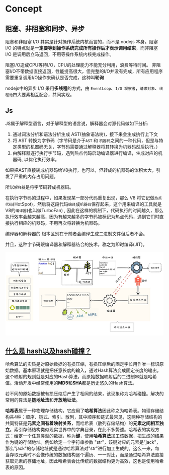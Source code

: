 # Concept

## 阻塞、非阻塞和同步、异步


阻塞和非阻塞 I/O 其实是针对操作系统内核而言的，而不是 nodejs 本身。阻塞 I/O 的特点就是**一定要等到操作系统完成所有操作后才表示调用结束**，而非阻塞 I/O 是调用后立马返回，不用等操作系统内核完成操作。

阻塞I/O造成CPU等待I/O，CPU的处理能力不能充分利用，浪费等待时间。
非阻塞I/O不带数据直接返回，性能提高很大，但完整的I/O并没有完成，所有应用程序需要重复调用I/O操作来确认是否完成，这种叫**轮询**

nodejs中的异步 I/O 采用**多线程**的方式，由 `EventLoop`、`I/O 观察者`，`请求对象`、`线程池`四大要素相互配合，共同实现。


## Js

JS属于解释型语言，对于解释型的语言说，解释器会对源代码做如下分析:

1. 通过词法分析和语法分析生成 AST(抽象语法树)，接下来会生成执行上下文
2. 将 AST 转换为字节码（字节码是介于`AST` 和 `机器码`之间的一种代码，但是与特定类型的机器码无关，字节码需要通过解释器将其转换为机器码然后执行。）
3. 由解释器逐行执行字节码，遇到热点代码启动编译器进行编译，生成对应的机器码, 以优化执行效率。

如果把AST直接转成机器码给V8执行，也可以，但转成的机器码的体积太大，引发了严重的内存占用问题。

所以`解释器`是将字节码转成机器码。

在执行字节码的过程中，如果发现某一部分代码重复出现，那么 V8 将它记做`热点代码`(HotSpot)，然后将这段代码`编译`成`机器码`保存起来，这个用来编译的工具就是V8的`编译器`(也叫做TurboFan) , 因此在这样的机制下，代码执行的时间越久，那么执行效率会越来越高，因为有越来越多的字节码被标记为热点代码，遇到它们时直接执行相应的机器码，不用再次将转换为机器码。

编译器和解释器的 根本区别在于前者会编译生成二进制文件但后者不会。

并且，这种字节码跟编译器和解释器结合的技术，称之为即时编译(JIT)。

![](../image/howJSRun.png)

## [什么是 hash以及hash碰撞？](https://www.zhihu.com/question/26762707/answer/890181997)

哈希算法的实质是对原始数据的有损压缩，有损压缩后的固定字长用作唯一标识原始数据。基本原理就是把任意长度的输入，通过Hash算法变成固定长度的输出。这个映射的规则就是对应的Hash算法，而原始数据映射后的二进制串就是哈希值。活动开发中经常使用的**MD5**和**SHA**都是历史悠久的Hash算法。

若不同的原始数据被有损压缩后产生了相同的结果，该现象称为哈希碰撞。解决的常用的算法是**链地址法**和**开放地址法**。

**哈希表**属于一种物理存储结构，它应用了**哈希算法**因此称之为哈希表。物理存储结构共4种：顺序、链式、索引、散列，其中顺序和链式最常见，这两种存储结构的共同特征是**元素之间有着映射关系**，而哈希表（散列存储结构）的**元素之间相互独立**。索引存储结构类似现实世界中的字典目录，在此不多赘述。哈希表的实现方式：给定一个任意类型的数据，称为**键**，使用**哈希算法**加工该数据，把生成的结果作为键的存储地址。例如给定一个字符串参数 "str"，该键对应的元素是"jack"，那么"jack"的存储地址就是通过哈希算法对"str"进行加工生成的。这么一来，每当存取元素时不会像传统的数据结构逐个遍历、一一对比，而是通过哈希算法直接获取元素的存储地址，因此哈希表会比传统的数据结构更为高效，这也是使用哈希表的原因。

